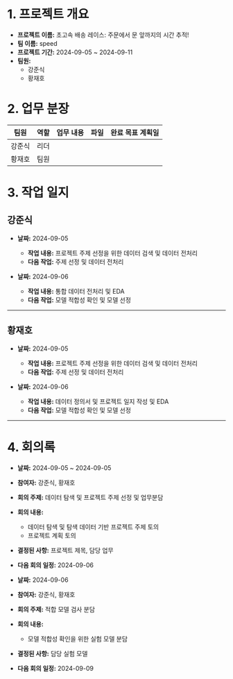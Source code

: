 # 1. 프로젝트 개요
- **프로젝트 이름:** 초고속 배송 레이스: 주문에서 문 앞까지의 시간 추적!
- **팀 이름:** speed
- **프로젝트 기간:** 2024-09-05 ~ 2024-09-11
- **팀원:**
  - 강준식
  - 황재호

# 2. 업무 분장

| 팀원 | 역할 | 업무 내용 | 파일 | 완료 목표 계획일 |
| ---- | ---- | --------- | ---- |----------- |
| 강준식 | 리더 |  |  |  | 2024-09-11 |
| 황재호 | 팀원 |  |  |  | 2024-09-11 |
 

# 3. 작업 일지

## 강준식

- **날짜:** 2024-09-05
  - **작업 내용:** 프로젝트 주제 선정을 위한 데이터 검색 및 데이터 전처리
  - **다음 작업:** 주제 선정 및 데이터 전처리 

- **날짜:** 2024-09-06
  - **작업 내용:** 통합 데이터 전처리 및 EDA
  - **다음 작업:** 모델 적합성 확인 및 모델 선정
  
---

## 황재호

- **날짜:** 2024-09-05
  - **작업 내용:** 프로젝트 주제 선정을 위한 데이터 검색 및 데이터 전처리
  - **다음 작업:** 주제 선정 및 데이터 전처리

- **날짜:** 2024-09-06
  - **작업 내용:** 데이터 정의서 및 프로젝트 일지 작성 및 EDA
  - **다음 작업:**  모델 적합성 확인 및 모델 선정

---

# 4. 회의록

- **날짜:** 2024-09-05 ~ 2024-09-05
- **참여자:** 강준식, 황재호
- **회의 주제:** 데이터 탐색 및 프로젝트 주제 선정 및 업무분담
- **회의 내용:**
  - 데이터 탐색 및 탐색 데이터 기반 프로젝트 주제 토의 
  - 프로젝트 계획 토의
- **결정된 사항:** 프로젝트 제목, 담당 업무
- **다음 회의 일정:** 2024-09-06

- **날짜:** 2024-09-06
- **참여자:** 강준식, 황재호
- **회의 주제:** 적합 모델 검사 분담 
- **회의 내용:**
  - 모델 적합성 확인을 위한 실험 모델 분담
- **결정된 사항:**  담당 실험 모델  
- **다음 회의 일정:** 2024-09-09
